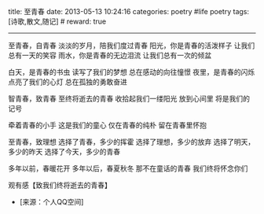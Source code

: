 title: 至青春
date: 2013-05-13 10:24:16
categories: poetry #life poetry
tags: [诗歌,散文,随记]  # <!--more-->
reward: true

---

至青春，自青春
淡淡的岁月，陪我们度过青春
阳光，你是青春的活泼样子
让我们总有一天的笑容
雨水，你是青春的无边泪流
让我们总有一次的倾盆

<!--more-->

白天，是青春的书虫
读写了我们的梦想
总在感动的向往憧憬
夜里，是青春的闪烁
点亮了我们的心灯
总在孤独的勇敢奋进

智青春，致青春
至终将逝去的青春
收拾起我们一缕阳光
放到心间里
将是我们的记号

牵着青春的小手
这是我们的童心
仅在青春的纯朴
留在青春里怀抱

至青春，致理想
选择了青春，多少的挥霍
选择了理想，多少的放弃
选择了明天，多少的昨天
选择了今天，多少的青春

多年以前，春暖花开
多年以后，春夏秋冬
那不在童话的青春
我们终将怀念你们

观有感【致我们终将逝去的青春】


- [来源：个人QQ空间]
